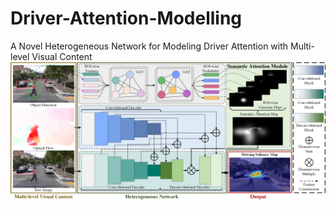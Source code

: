 # Driver-Attention-Modelling
A Novel Heterogeneous Network for Modeling Driver Attention with Multi-level Visual Content
![](https://github.com/hzxntu/Driver-Attention-Modelling/blob/master/readme/framework.jpg)
